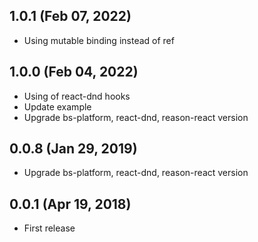 ## 1.0.1 (Feb 07, 2022)

- Using mutable binding instead of ref

## 1.0.0 (Feb 04, 2022)

- Using of react-dnd hooks
- Update example
- Upgrade bs-platform, react-dnd, reason-react version
 
## 0.0.8 (Jan 29, 2019)

- Upgrade bs-platform, react-dnd, reason-react version

## 0.0.1 (Apr 19, 2018)

- First release
